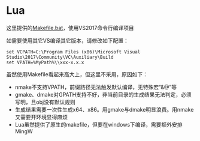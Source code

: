 ﻿# Lua

这里提供的[Makefile.bat](./Makefile.bat)，使用VS2017命令行编译项目

如需要使用其它VS编译其它版本，请修改如下配置：

    set VCPATH=C:\Program Files (x86)\Microsoft Visual Studio\2017\Community\VC\Auxiliary\Build
    set VPATH=%MyPath%\\xxx-x.x.x

虽然使用Makefile看起来高大上，但这里不采用，原因如下：
- nmake不支持VPATH，前缀路径无法触发默认编译，无特殊宏“&@”等
- gmake、dmake对GPATH支持不好，非当前目录的生成结果无法判定，必须写明，且obj没有默认规则
- 生成结果需要一次性生成x64、x86。用gmake与dmake明显浪费。用nmake又需要开环境显得麻烦
- Lua虽然提供了原生的makefile，但要在windows下编译，需要额外安排MingW